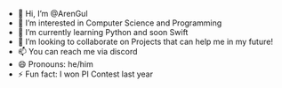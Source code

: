 - 👋 Hi, I’m @ArenGul
- 👀 I’m interested in Computer Science and Programming
- 🌱 I’m currently learning Python and soon Swift
- 💞️ I’m looking to collaborate on Projects that can help me in my future!
- 📫 You can reach me via discord
- 😄 Pronouns: he/him
- ⚡ Fun fact: I won PI Contest last year

<!---
ArenGul/ArenGul is a ✨ special ✨ repository because its `README.md` (this file) appears on your GitHub profile.
You can click the Preview link to take a look at your changes.
--->
